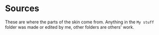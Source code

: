 # Sources
These are where the parts of the skin come from.
Anything in the `My stuff` folder was made or edited by me, other folders are others' work.
